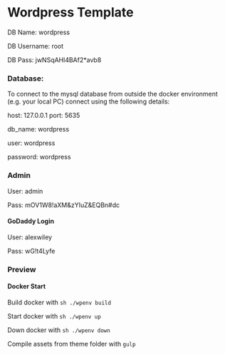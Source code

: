 # Wordpress Template
DB Name: wordpress

DB Username: root

DB Pass: jwNSqAHl4BAf2*avb8


### Database:

To connect to the mysql database from outside the docker environment (e.g. your local PC) connect using the following details:

host: 127.0.0.1 port: 5635

db_name: wordpress

user: wordpress

password: wordpress


### Admin
User: admin

Pass: mOV1W8!aXM&zYIuZ&EQBn#dc

#### GoDaddy Login

User: alexwiley

Pass: wG!t4Lyfe


### Preview

#### Docker Start
Build docker with `sh ./wpenv build`

Start docker with `sh ./wpenv up`

Down docker with `sh ./wpenv down`

Compile assets from theme folder with `gulp`
